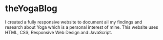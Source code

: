 # theYogaBlog
I created a fully responsive website to document all my findings and research about Yoga which is a personal interest of mine. This website uses HTML, CSS, Responsive Web Design and JavaScript.
